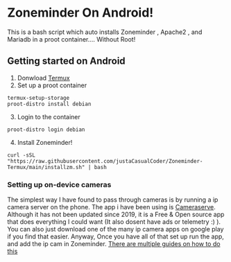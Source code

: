 # Zoneminder On Android!
This is a bash script which auto installs Zoneminder , Apache2 , and Mariadb in a proot container.... Without Root! 
## Getting started on Android
1. Donwload [Termux](https://f-droid.org/en/packages/com.termux/)
2. Set up a proot container 
```
termux-setup-storage
proot-distro install debian
```
3. Login to the container
```
proot-distro login debian
```
4. Install Zoneminder!
```
curl -sSL "https://raw.githubusercontent.com/justaCasualCoder/Zoneminder-Termux/main/installzm.sh" | bash
```
### Setting up on-device cameras
The simplest way I have found to pass through cameras is by running a ip camera server on the phone. The app i have been using is [Cameraserve](https://github.com/arktronic/cameraserve). Although it has not been updated since 2019, it is a Free & Open source app that does everything I could want (It also dosent have ads or telemetry :) ). You can also just download one of the many ip camera apps on google play if you find that easier. Anyway, Once you have all of that set up run the app, and add the ip cam in Zoneminder. [There are multiple guides on how to do this](https://zoneminder.readthedocs.io/en/stable/userguide/gettingstarted.html)
